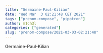 ```yaml
---
title: "Germaine-Paul-Kilian"
date: "Wed Mar  3 02:21:48 CET 2021"
tags: ["prenom-compose", "pipotron"]
author: m1ch3l
categories: ["generated"]
slug: "prenom-compose/2021-03-03-02:21:48"
---
```


Germaine-Paul-Kilian
